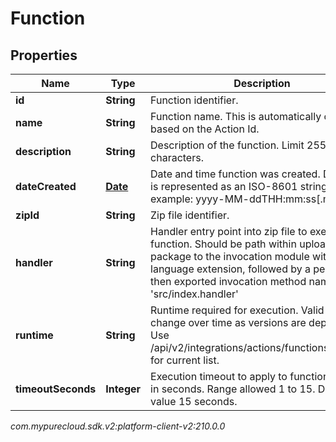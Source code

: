 # Function


## Properties

| Name | Type | Description | Notes |
| ------------ | ------------- | ------------- | ------------- |
| **id** | **String** | Function identifier. |  [optional] |
| **name** | **String** | Function name. This is automatically created based on the Action Id. |  [optional] |
| **description** | **String** | Description of the function. Limit 255 characters. |  |
| **dateCreated** | [**Date**](Date) | Date and time function was created. Date time is represented as an ISO-8601 string. For example: yyyy-MM-ddTHH:mm:ss[.mmm]Z |  [optional] |
| **zipId** | **String** | Zip file identifier. |  [optional] |
| **handler** | **String** | Handler entry point into zip file to execute function. Should be path within upload function package to the invocation module without language extension, followed by a period and then exported invocation method name. e.g. 'src/index.handler' |  |
| **runtime** | **String** | Runtime required for execution. Valid runtimes change over time as versions are deprecated. Use /api/v2/integrations/actions/functions/runtimes for current list. |  |
| **timeoutSeconds** | **Integer** | Execution timeout to apply to function. Value is in seconds. Range allowed 1 to 15. Default value 15 seconds. |  [optional] |




_com.mypurecloud.sdk.v2:platform-client-v2:210.0.0_
